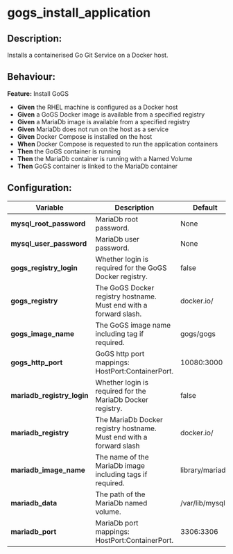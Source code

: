 # gogs_install_application

## Description:

Installs a containerised Go Git Service on a Docker host.

## Behaviour:

**Feature:** Install GoGS
- **Given** the RHEL machine is configured as a Docker host
- **Given** a GoGS Docker image is available from a specified registry
- **Given** a MariaDb image is available from a specified registry
- **Given** MariaDb does not run on the host as a service
- **Given** Docker Compose is installed on the host
- **When** Docker Compose is requested to run the application containers
- **Then** the GoGS container is running
- **Then** the MariaDb container is running with a Named Volume
- **Then** GoGS container is linked to the MariaDb container

## Configuration:

| Variable  | Description  | Default  |
|---|---|---|
| **mysql_root_password**  | MariaDb root password.  | None |
| **mysql_user_password**  | MariaDb user password.  | None |
| **gogs_registry_login** |  Whether login is required for the GoGS Docker registry. |false |
| **gogs_registry** | The GoGS Docker registry hostname. Must end with a forward slash. | docker.io/ |
| **gogs_image_name** | The GoGS image name including tag if required. | gogs/gogs |
| **gogs_http_port** | GoGS http port mappings: HostPort:ContainerPort. | 10080:3000 |
| **mariadb_registry_login** | Whether login is required for the MariaDb Docker registry. | false |
| **mariadb_registry** | The MariaDb Docker registry hostname. Must end with a forward slash | docker.io/ |
| **mariadb_image_name** | The name of the MariaDb image including tags if required. | library/mariadb |
| **mariadb_data** | The path of the MariaDb named volume. | /var/lib/mysql |
| **mariadb_port** | MariaDb port mappings: HostPort:ContainerPort. | 3306:3306 |
